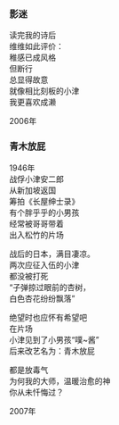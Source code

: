 ### 影迷

读完我的诗后  
维维如此评价：  
稚感已成风格  
但断行  
总显得故意  
就像相比刻板的小津  
我更喜欢成濑  

2006年


### 青木放屁

1946年  
战俘小津安二郎  
从新加坡返国  
筹拍《长屋绅士录》  
有个胖乎乎的小男孩  
经常被哥哥带着  
出入松竹的片场  

战后的日本，满目凄凉。  
两次应征入伍的小津  
都没被打死  
“子弹掠过眼前的杏树，  
白色杏花纷纷飘落”  

绝望时也应怀有希望吧  
在片场  
小津见到了小男孩“噗~酱”  
后来改艺名为：青木放屁  

都是放毒气  
为何我的大师，温暖治愈的神  
你从未忏悔过？

2007年
